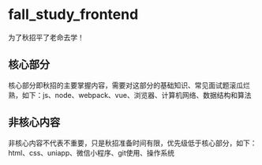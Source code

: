 # fall_study_frontend
为了秋招平了老命去学！

## 核心部分
核心部分即秋招的主要掌握内容，需要对这部分的基础知识、常见面试题滚瓜烂熟，如下：js、node、webpack、vue、浏览器、计算机网络、数据结构和算法


## 非核心内容
非核心内容不代表不重要，只是秋招准备时间有限，优先级低于核心部分，如下：html、css、uniapp、微信小程序、git使用、操作系统
